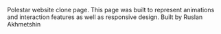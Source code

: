 Polestar website clone page.
This page was built to represent animations and interaction features as well as responsive design.
Built by Ruslan Akhmetshin
